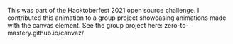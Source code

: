 This was part of the Hacktoberfest 2021 open source challenge. I contributed this animation to a group project showcasing animations made with the canvas element. See the group project here: zero-to-mastery.github.io/canvaz/
